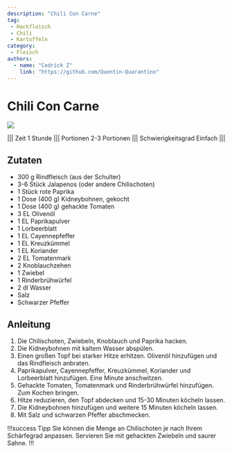 ```yaml
---
description: "Chili Con Carne"
tag:
 - Hackfleisch
 - Chili
 - Kartoffeln
category:
 - Fleisch
authors:
  - name: "Cedrick Z"
    link: "https://github.com/Quentin-Quarantino"
---
```


# Chili Con Carne

![](https://via.placeholder.com/1280x480)

||| Zeit
1 Stunde
||| Portionen
2-3 Portionen
||| Schwierigkeitsgrad
Einfach
|||

## Zutaten

- 300 g Rindfleisch (aus der Schulter)
- 3-6 Stück Jalapenos (oder andere Chilischoten)
- 1 Stück rote Paprika
- 1 Dose (400 g) Kidneybohnen, gekocht
- 1 Dose (400 g) gehackte Tomaten
- 3 EL Olivenöl
- 1 EL Paprikapulver
- 1 Lorbeerblatt
- 1 EL Cayennepfeffer
- 1 EL Kreuzkümmel
- 1 EL Koriander
- 2 EL Tomatenmark
- 2 Knoblauchzehen
- 1 Zwiebel
- 1 Rinderbrühwürfel
- 2 dl Wasser
- Salz
- Schwarzer Pfeffer

## Anleitung

1. Die Chilischoten, Zwiebeln, Knoblauch und Paprika hacken.
2. Die Kidneybohnen mit kaltem Wasser abspülen.
3. Einen großen Topf bei starker Hitze erhitzen. Olivenöl hinzufügen und das Rindfleisch anbraten.
4. Paprikapulver, Cayennepfeffer, Kreuzkümmel, Koriander und Lorbeerblatt hinzufügen. Eine Minute anschwitzen.
5. Gehackte Tomaten, Tomatenmark und Rinderbrühwürfel hinzufügen. Zum Kochen bringen.
6. Hitze reduzieren, den Topf abdecken und 15-30 Minuten köcheln lassen.
7. Die Kidneybohnen hinzufügen und weitere 15 Minuten köcheln lassen.
8. Mit Salz und schwarzen Pfeffer abschmecken.

<!-- dprint-ignore-start -->
!!!success Tipp
Sie können die Menge an Chilischoten je nach Ihrem Schärfegrad anpassen.
Servieren Sie mit gehackten Zwiebeln und saurer Sahne.
!!!
<!-- dprint-ignore-end -->
